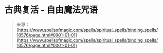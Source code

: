 <!--yml

分类: 未分类

日期: 2024-06-12 18:47:15

-->

# 古典复活 - 自由魔法咒语

> 来源：[https://www.spellsofmagic.com/spells/spiritual_spells/binding_spells/10576/page.html#0001-01-01](https://www.spellsofmagic.com/spells/spiritual_spells/binding_spells/10576/page.html#0001-01-01)
